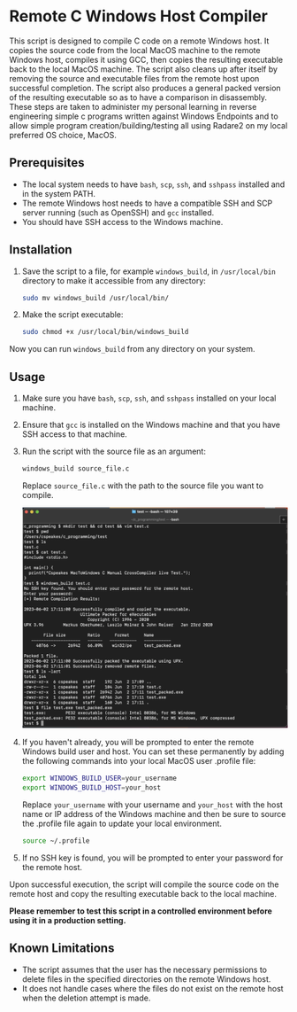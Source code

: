 # Remote C Windows Host Compiler

This script is designed to compile C code on a remote Windows host. It copies the source code from the local MacOS machine to the remote Windows host, compiles it using GCC, then copies the resulting executable back to the local MacOS machine. The script also cleans up after itself by removing the source and executable files from the remote host upon successful completion. The script also produces a general packed version of the resulting executable so as to have a comparison in disassembly. These steps are taken to administer my personal learning in reverse engineering simple c programs written against Windows Endpoints and to allow simple program creation/building/testing all using Radare2 on my local preferred OS choice, MacOS.

## Prerequisites

- The local system needs to have `bash`, `scp`, `ssh`, and `sshpass` installed and in the system PATH.
- The remote Windows host needs to have a compatible SSH and SCP server running (such as OpenSSH) and `gcc` installed.
- You should have SSH access to the Windows machine.

## Installation

1. Save the script to a file, for example `windows_build`, in `/usr/local/bin` directory to make it accessible from any directory:

	```bash
	sudo mv windows_build /usr/local/bin/
	```

2. Make the script executable:

	```bash
	sudo chmod +x /usr/local/bin/windows_build
	```

Now you can run `windows_build` from any directory on your system.

## Usage

1. Make sure you have `bash`, `scp`, `ssh`, and `sshpass` installed on your local machine.

2. Ensure that `gcc` is installed on the Windows machine and that you have SSH access to that machine.

3. Run the script with the source file as an argument:

	```bash
	windows_build source_file.c
	```

	Replace `source_file.c` with the path to the source file you want to compile.

	![usage_image](Cspeakes_example_with_upx.png)

4. If you haven't already, you will be prompted to enter the remote Windows build user and host. You can set these permanently by adding the following commands into your local MacOS user .profile file:

	```bash
	export WINDOWS_BUILD_USER=your_username
	export WINDOWS_BUILD_HOST=your_host
	```

	Replace `your_username` with your username and `your_host` with the host name or IP address of the Windows machine and then be sure to source the .profile file again to update your local environment. 

	```bash
	source ~/.profile
	```

5. If no SSH key is found, you will be prompted to enter your password for the remote host. 

Upon successful execution, the script will compile the source code on the remote host and copy the resulting executable back to the local machine.

**Please remember to test this script in a controlled environment before using it in a production setting.**

## Known Limitations

- The script assumes that the user has the necessary permissions to delete files in the specified directories on the remote Windows host.
- It does not handle cases where the files do not exist on the remote host when the deletion attempt is made.

